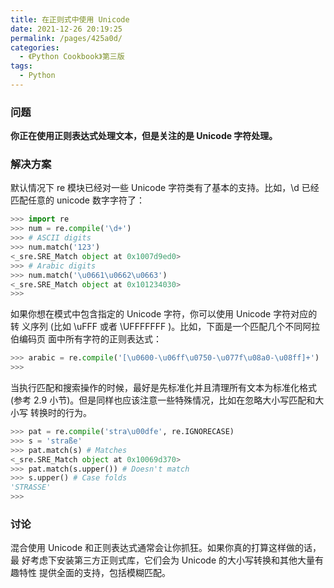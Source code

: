 ```yaml
---
title: 在正则式中使用 Unicode
date: 2021-12-26 20:19:25
permalink: /pages/425a0d/
categories:
  - 《Python Cookbook》第三版
tags:
  - Python
---
```


### 问题

**你正在使用正则表达式处理文本，但是关注的是 Unicode 字符处理。**

### 解决方案

默认情况下 re 模块已经对一些 Unicode 字符类有了基本的支持。比如，\\d 已经 匹配任意的 unicode 数字字符了：

```python
>>> import re
>>> num = re.compile('\d+')
>>> # ASCII digits
>>> num.match('123')
<_sre.SRE_Match object at 0x1007d9ed0>
>>> # Arabic digits
>>> num.match('\u0661\u0662\u0663')
<_sre.SRE_Match object at 0x101234030>
>>>
```

如果你想在模式中包含指定的 Unicode 字符，你可以使用 Unicode 字符对应的转 义序列 (比如 \uFFF 或者 \UFFFFFFF )。比如，下面是一个匹配几个不同阿拉伯编码页 面中所有字符的正则表达式：

```python
>>> arabic = re.compile('[\u0600-\u06ff\u0750-\u077f\u08a0-\u08ff]+')
>>>
```

当执行匹配和搜索操作的时候，最好是先标准化并且清理所有文本为标准化格式 (参考 2.9 小节)。但是同样也应该注意一些特殊情况，比如在忽略大小写匹配和大小写 转换时的行为。

```python
>>> pat = re.compile('stra\u00dfe', re.IGNORECASE)
>>> s = 'straße'
>>> pat.match(s) # Matches
<_sre.SRE_Match object at 0x10069d370>
>>> pat.match(s.upper()) # Doesn't match
>>> s.upper() # Case folds
'STRASSE'
>>>
```

### 讨论

混合使用 Unicode 和正则表达式通常会让你抓狂。如果你真的打算这样做的话，最 好考虑下安装第三方正则式库，它们会为 Unicode 的大小写转换和其他大量有趣特性 提供全面的支持，包括模糊匹配。

